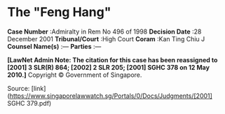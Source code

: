 # The "Feng Hang" 



**Case Number** :Admiralty in Rem No 496 of 1998 **Decision Date** :28 December 2001 **Tribunal/Court** :High Court **Coram** :Kan Ting Chiu J **Counsel Name(s)** :— **Parties** :— 

**[LawNet Admin Note: The citation for this case has been reassigned to <span class="citation">[2001] 3 SLR(R) 864</span>; <span class="citation">[2002] 2 SLR 205</span>; <span class="citation">[2001] SGHC 378</span> on 12 May 2010.]** Copyright © Government of Singapore. 


Source: [link](https://www.singaporelawwatch.sg/Portals/0/Docs/Judgments/[2001] SGHC 379.pdf)
